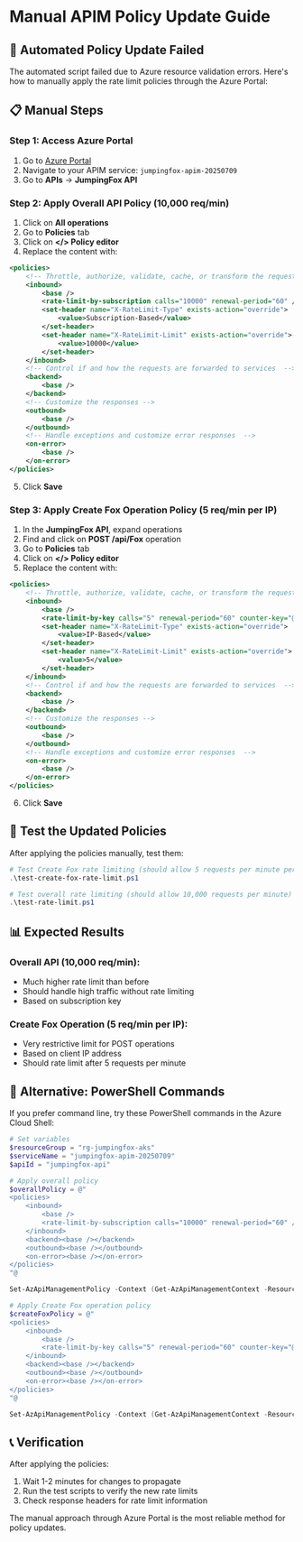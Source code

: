 # Manual APIM Policy Update Guide

## 🚫 Automated Policy Update Failed

The automated script failed due to Azure resource validation errors. Here's how to manually apply the rate limit policies through the Azure Portal:

## 📋 Manual Steps

### Step 1: Access Azure Portal
1. Go to [Azure Portal](https://portal.azure.com)
2. Navigate to your APIM service: `jumpingfox-apim-20250709`
3. Go to **APIs** → **JumpingFox API**

### Step 2: Apply Overall API Policy (10,000 req/min)
1. Click on **All operations**
2. Go to **Policies** tab
3. Click on **</> Policy editor**
4. Replace the content with:

```xml
<policies>
    <!-- Throttle, authorize, validate, cache, or transform the requests -->
    <inbound>
        <base />
        <rate-limit-by-subscription calls="10000" renewal-period="60" />
        <set-header name="X-RateLimit-Type" exists-action="override">
            <value>Subscription-Based</value>
        </set-header>
        <set-header name="X-RateLimit-Limit" exists-action="override">
            <value>10000</value>
        </set-header>
    </inbound>
    <!-- Control if and how the requests are forwarded to services  -->
    <backend>
        <base />
    </backend>
    <!-- Customize the responses -->
    <outbound>
        <base />
    </outbound>
    <!-- Handle exceptions and customize error responses  -->
    <on-error>
        <base />
    </on-error>
</policies>
```

5. Click **Save**

### Step 3: Apply Create Fox Operation Policy (5 req/min per IP)
1. In the **JumpingFox API**, expand operations
2. Find and click on **POST /api/Fox** operation
3. Go to **Policies** tab
4. Click on **</> Policy editor**
5. Replace the content with:

```xml
<policies>
    <!-- Throttle, authorize, validate, cache, or transform the requests -->
    <inbound>
        <base />
        <rate-limit-by-key calls="5" renewal-period="60" counter-key="@(context.Request.IpAddress)" />
        <set-header name="X-RateLimit-Type" exists-action="override">
            <value>IP-Based</value>
        </set-header>
        <set-header name="X-RateLimit-Limit" exists-action="override">
            <value>5</value>
        </set-header>
    </inbound>
    <!-- Control if and how the requests are forwarded to services  -->
    <backend>
        <base />
    </backend>
    <!-- Customize the responses -->
    <outbound>
        <base />
    </outbound>
    <!-- Handle exceptions and customize error responses  -->
    <on-error>
        <base />
    </on-error>
</policies>
```

6. Click **Save**

## 🧪 Test the Updated Policies

After applying the policies manually, test them:

```powershell
# Test Create Fox rate limiting (should allow 5 requests per minute per IP)
.\test-create-fox-rate-limit.ps1

# Test overall rate limiting (should allow 10,000 requests per minute)
.\test-rate-limit.ps1
```

## 📊 Expected Results

### Overall API (10,000 req/min):
- Much higher rate limit than before
- Should handle high traffic without rate limiting
- Based on subscription key

### Create Fox Operation (5 req/min per IP):
- Very restrictive limit for POST operations
- Based on client IP address
- Should rate limit after 5 requests per minute

## 🔧 Alternative: PowerShell Commands

If you prefer command line, try these PowerShell commands in the Azure Cloud Shell:

```powershell
# Set variables
$resourceGroup = "rg-jumpingfox-aks"
$serviceName = "jumpingfox-apim-20250709"
$apiId = "jumpingfox-api"

# Apply overall policy
$overallPolicy = @"
<policies>
    <inbound>
        <base />
        <rate-limit-by-subscription calls="10000" renewal-period="60" />
    </inbound>
    <backend><base /></backend>
    <outbound><base /></outbound>
    <on-error><base /></on-error>
</policies>
"@

Set-AzApiManagementPolicy -Context (Get-AzApiManagementContext -ResourceGroupName $resourceGroup -ServiceName $serviceName) -ApiId $apiId -Policy $overallPolicy

# Apply Create Fox operation policy
$createFoxPolicy = @"
<policies>
    <inbound>
        <base />
        <rate-limit-by-key calls="5" renewal-period="60" counter-key="@(context.Request.IpAddress)" />
    </inbound>
    <backend><base /></backend>
    <outbound><base /></outbound>
    <on-error><base /></on-error>
</policies>
"@

Set-AzApiManagementPolicy -Context (Get-AzApiManagementContext -ResourceGroupName $resourceGroup -ServiceName $serviceName) -ApiId $apiId -OperationId "post-api-fox" -Policy $createFoxPolicy
```

## 📞 Verification

After applying the policies:
1. Wait 1-2 minutes for changes to propagate
2. Run the test scripts to verify the new rate limits
3. Check response headers for rate limit information

The manual approach through Azure Portal is the most reliable method for policy updates.
